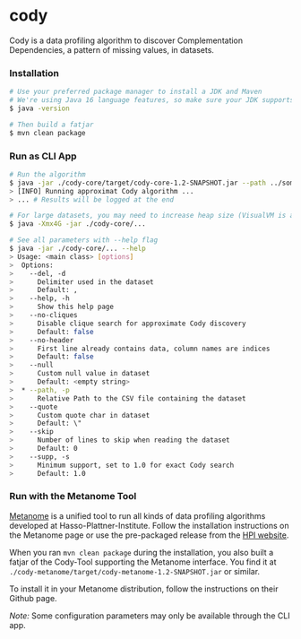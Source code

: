 # cody

Cody is a data profiling algorithm to discover Complementation Dependencies, a pattern of missing values, in datasets.

### Installation
```bash
# Use your preferred package manager to install a JDK and Maven
# We're using Java 16 language features, so make sure your JDK supports this:
$ java -version

# Then build a fatjar
$ mvn clean package
```

### Run as CLI App
```bash
# Run the algorithm
$ java -jar ./cody-core/target/cody-core-1.2-SNAPSHOT.jar --path ../some_dataset.csv --supp 0.99
> [INFO] Running approximat Cody algorithm ...
> ... # Results will be logged at the end

# For large datasets, you may need to increase heap size (VisualVM is a good helper here)
$ java -Xmx4G -jar ./cody-core/...

# See all parameters with --help flag
$ java -jar ./cody-core/... --help
> Usage: <main class> [options]
>  Options:
>    --del, -d
>      Delimiter used in the dataset
>      Default: ,
>    --help, -h
>      Show this help page
>    --no-cliques
>      Disable clique search for approximate Cody discovery
>      Default: false
>    --no-header
>      First line already contains data, column names are indices
>      Default: false
>    --null
>      Custom null value in dataset
>      Default: <empty string>
>  * --path, -p
>      Relative Path to the CSV file containing the dataset
>    --quote
>      Custom quote char in dataset
>      Default: \"
>    --skip
>      Number of lines to skip when reading the dataset
>      Default: 0
>    --supp, -s
>      Minimum support, set to 1.0 for exact Cody search
>      Default: 1.0
```

### Run with the Metanome Tool
[Metanome](https://github.com/HPI-Information-Systems/Metanome) is a unified tool to run all kinds of data profiling algorithms developed at Hasso-Plattner-Institute. Follow the installation instructions on the Metanome page or use the pre-packaged release from the [HPI website](https://hpi.de/naumann/projects/data-profiling-and-analytics/metanome-data-profiling.html).

When you ran `mvn clean package` during the installation, you also built a fatjar of the Cody-Tool supporting the Metanome interface. You find it at `./cody-metanome/target/cody-metanome-1.2-SNAPSHOT.jar` or similar.

To install it in your Metanome distribution, follow the instructions on their Github page.

*Note:* Some configuration parameters may only be available through the CLI app.
